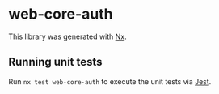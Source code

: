 # web-core-auth

This library was generated with [Nx](https://nx.dev).

## Running unit tests

Run `nx test web-core-auth` to execute the unit tests via [Jest](https://jestjs.io).
